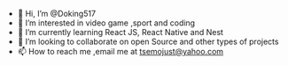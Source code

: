 - 👋 Hi, I’m @Doking517
- 👀 I’m interested in video game ,sport and coding
- 🌱 I’m currently learning React JS, React Native and Nest
- 💞️ I’m looking to collaborate on open Source and other types of projects
- 📫 How to reach me ,email me at tsemojust@yahoo.com

<!---
Doking517/Doking517 is a ✨ special ✨ repository because its `README.md` (this file) appears on your GitHub profile.
You can click the Preview link to take a look at your changes.
--->
